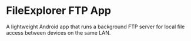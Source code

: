 # FileExplorer FTP App

A lightweight Android app that runs a background FTP server for local file access between devices on the same LAN.